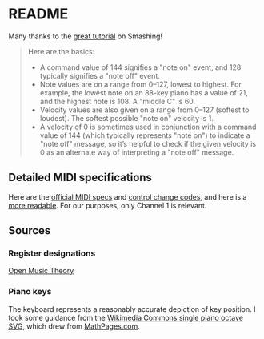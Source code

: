 # README

Many thanks to the [great tutorial](https://www.smashingmagazine.com/2018/03/web-midi-api/) on Smashing!

>	Here are the basics:
> + A command value of 144 signifies a "note on" event, and 128 typically signifies a "note off" event.
> + Note values are on a range from 0–127, lowest to highest. For example, the lowest note on an 88-key piano has a value of 21, and the highest note is 108. A "middle C" is 60.
> + Velocity values are also given on a range from 0–127 (softest to loudest). The softest possible "note on" velocity is 1.
> + A velocity of 0 is sometimes used in conjunction with a command value of 144 (which typically represents "note on") to indicate a "note off" message, so it’s helpful to check if the given velocity is 0 as an alternate way of interpreting a "note off" message.

## Detailed MIDI specifications

Here are the [official MIDI specs](https://www.midi.org/specifications-old/item/table-2-expanded-messages-list-status-bytes) and [control change codes](https://www.midi.org/specifications-old/item/table-3-control-change-messages-data-bytes-2), and here is a [more readable](http://www.opensound.com/pguide/midi/midi5.html). For our purposes, only Channel 1 is relevant.

## Sources

### Register designations

[Open Music Theory](http://openmusictheory.com/pitches.html)

### Piano keys

The keyboard represents a reasonably accurate depiction of key position. I took some guidance from the [Wikimedia Commons single piano octave SVG](https://commons.wikimedia.org/wiki/File:PianoKeyboard.svg), which drew from [MathPages.com](https://www.mathpages.com/home/kmath043.htm).
